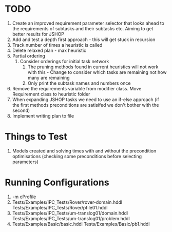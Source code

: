 # TODO
1. Create an improved requirement parameter selector that looks ahead to the requirements of subtasks and their subtasks etc. Aiming to get better results for JSHOP
2. Add and test a depth first approach - this will get stuck in recursion
3. Track number of times a heuristic is called
4. Delete relaxed plan - max heuristic
5. Partial ordering
   1. Consider orderings for initial task network
      1. The pruning methods found in current heuristics will not work with this - Change to consider which tasks are remaining not how many are remaining
      2. Only print the subtask names and numbers once
6. Remove the requirements variable from modifier class. Move Requirement class to heuristic folder
7. When expanding JSHOP tasks we need to use an if-else approach (if the first methods preconditions are satisifed we don't bother with the second)
8. Implement writing plan to file

# Things to Test
1. Models created and solving times with and without the precondition optimisations (checking some preconditions before selecting parameters)

# Running Configurations
1. -m cProfile
2. Tests/Examples/IPC_Tests/Rover/rover-domain.hddl Tests/Examples/IPC_Tests/Rover/pfile01.hddl
3. Tests/Examples/IPC_Tests/um-translog01/domain.hddl Tests/Examples/IPC_Tests/um-translog01/problem.hddl
4. Tests/Examples/Basic/basic.hddl Tests/Examples/Basic/pb1.hddl
